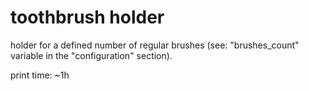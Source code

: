 toothbrush holder
===

holder for a defined number of regular brushes (see: "brushes_count" variable in the
"configuration" section).

print time: ~1h
